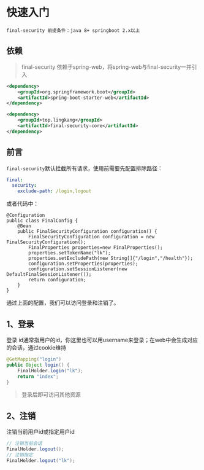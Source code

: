 # 快速入门

`final-security 前提条件：java 8+ springboot 2.x以上`

## 依赖
> final-security 依赖于spring-web，将spring-web与final-security一并引入
```xml
<dependency>
    <groupId>org.springframework.boot</groupId>
    <artifactId>spring-boot-starter-web</artifactId>
</dependency>

<dependency>
    <groupId>top.lingkang</groupId>
    <artifactId>final-security-core</artifactId>
</dependency>
```

## 前言
`final-security`默认拦截所有请求，使用前需要先配置排除路径：
```yaml
final:
  security:
    exclude-path: /login,logout
```
或者代码中：
```aidl
@Configuration
public class FinalConfig {
    @Bean
    public FinalSecurityConfiguration configuration() {
        FinalSecurityConfiguration configuration = new FinalSecurityConfiguration();
        FinalProperties properties=new FinalProperties();
        properties.setTokenName("lk");
        properties.setExcludePath(new String[]{"/login","/health"});
        configuration.setProperties(properties);
        configuration.setSessionListener(new DefaultFinalSessionListener());
        return configuration;
    }
}
```
通过上面的配置，我们可以访问登录和注销了。

## 1、登录
登录 id通常指用户的id，你这里也可以用username来登录；在web中会生成对应的会话，通过cookie维持
```java
@GetMapping("login")
public Object login() {
    FinalHolder.login("lk");
    return "index";
}
```
> 登录后即可访问其他资源

## 2、注销
注销当前用户id或指定用户id
```java
// 注销当前会话
FinalHolder.logout();
// 注销指定
FinalHolder.logout("lk");
```
